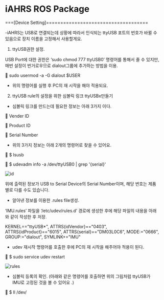 # iAHRS ROS Package

===[Device Setting]====================================

-iAHRS는 USB로 연결되는데 상황에 따라서 인식되는 ttyUSB 포트의 번호가 바뀔 수 있음으로 장치 이름을 고정해서 사용할게요.

1)	ttyUSB권한 설정.

USB Port에 대한 권한은 ‘sudo chmod 777 ttyUSB0’ 명령어를 통해서 줄 수 있지만, 매번 설정이 번거로우므로 dialout그룹에 추가하는 방법을 이용.

	sudo usermod -a -G dialout $USER

 * 위의 명령어를 실행 후 PC의 재 시작을 해야 적용되요.
 
 
2)	ttyUSB rule의 설정을 위한 심볼릭 링크 ttyUSBx만들기

-	심볼릭 링크를 만드는데 필요한 정보는 아래 3가지 이다.

	Vender ID

	Product ID

	Serial Number

-	위의 3가지 정보는 아래 2개의 명령어로 찾을 수 있어요.

	$ lsusb

	$ udevadm info -a /dev/ttyUSB0 | grep '{serial}'
 
![id](https://user-images.githubusercontent.com/58063370/153543765-2284bc56-23ce-4a3d-b261-c855f3ec5089.PNG)
 
위에 출력된 정보가 USB to Serial Device의 Serial Number이며, 해당 번호는 제품별로 다를 수도 있습니다.


-	알아낸 정보를 이용한 .rules file생성.

‘IMU.rules’ 파일을 ‘/etc/udev/rules.d’ 경로에 생성한 후에 해당 파일의 내용을 아래와 같이 작성한 후 저장.

KERNEL=="ttyUSB*", ATTRS{idVendor}=="0403", ATTRS{idProduct}=="6015", ATTRS{serial}=="DM03L0C6", MODE:="0666", GROUP:="dialout", SYMLINK+="IMU"

-	udev 재시작 명령어를 호출한 후에 PC의 재 시작을 해주어야 적용이 된다.

	$ sudo service udev restart


![rules](https://user-images.githubusercontent.com/58063370/153543247-8c446c45-bcab-4ec5-ac96-2550942f5915.PNG)
-	심볼릭 등록의 확인. (아래와 같은 명령어를  호출하면 위의 그림처럼 ttyUSB가 IMU로 고정된 것을 볼 수 있어요 .)

	$ ll /dev/
 



